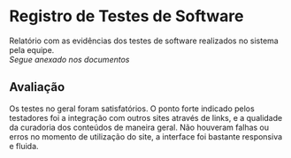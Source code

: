 
# Registro de Testes de Software

Relatório com as evidências dos testes de software realizados no sistema pela equipe.  
*Segue anexado nos documentos*

## Avaliação

Os testes no geral foram satisfatórios. O ponto forte indicado pelos testadores foi a integração com outros sites através de links, e a qualidade da curadoria dos conteúdos de maneira geral. Não houveram falhas ou erros no momento de utilização do site, a interface foi bastante responsiva e fluida.
